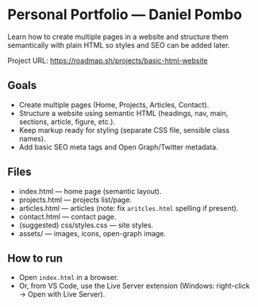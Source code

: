 # Personal Portfolio — Daniel Pombo

Learn how to create multiple pages in a website and structure them semantically with plain HTML so styles and SEO can be added later.

Project URL: https://roadmap.sh/projects/basic-html-website

## Goals
- Create multiple pages (Home, Projects, Articles, Contact).
- Structure a website using semantic HTML (headings, nav, main, sections, article, figure, etc.).
- Keep markup ready for styling (separate CSS file, sensible class names).
- Add basic SEO meta tags and Open Graph/Twitter metadata.

## Files
- index.html — home page (semantic layout).
- projects.html — projects list/page.
- articles.html — articles (note: fix `aritcles.html` spelling if present).
- contact.html — contact page.
- (suggested) css/styles.css — site styles.
- assets/ — images, icons, open-graph image.

## How to run
- Open `index.html` in a browser.
- Or, from VS Code, use the Live Server extension (Windows: right-click → Open with Live Server).
